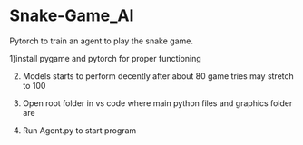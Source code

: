 # Snake-Game_AI
Pytorch to train an agent to play the snake game. 

1)install pygame and pytorch for proper functioning

2) Models starts to perform decently after about 80 game tries may stretch to 100

3) Open root folder in vs code where main python files and graphics folder are

4) Run Agent.py to start program 
